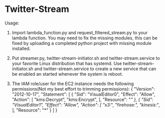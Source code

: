 # Twitter-Stream
Usage:

1. Import lambda_function.py and request_filtered_stream.py to your lambda function. You may need to fix the missing modules, this can be fixed by uploading a completed python project with missing module installed.

2. Put streamer.py, twitter-stream-initiator.sh and twitter-stream.service to your favorite Linux distribution that has systemd. Use twitter-stream-initiator.sh and twitter-stream.service to create a new service that can be enabled an started whenever the system is reboot. 

3. The IAM role/user for the EC2 instance needs the following permissions(Not my best effort to trimming permissions):
{
    "Version": "2012-10-17",
    "Statement": [
        {
            "Sid": "VisualEditor0",
            "Effect": "Allow",
            "Action": [
                "kms:Decrypt",
                "kms:Encrypt",
            ],
            "Resource": "*"
        },
        {
            "Sid": "VisualEditor1",
            "Effect": "Allow",
            "Action": [
                "s3:*",
                "firehose:*",
                "kinesis:*",
            ],
            "Resource": "*"
        }
    ]
}
